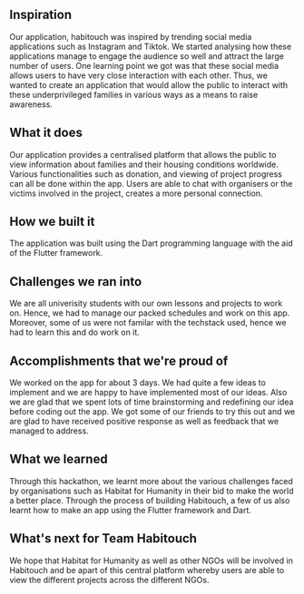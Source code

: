 ## Inspiration
Our application, habitouch was inspired by trending social media applications such as Instagram and Tiktok. We started analysing how these applications manage to engage the audience so well and attract the large number of users. One learning point we got was that these social media allows users to have very close interaction with each other. Thus, we wanted to create an application that would allow the public to interact with these underprivileged families in various ways as a means to raise awareness.

## What it does
Our application provides a centralised platform that allows the public to view information about families and their housing conditions worldwide. Various functionalities such as donation, and viewing of project progress can all be done within the app. Users are able to chat with organisers or the victims involved in the project, creates a more personal connection.

## How we built it
The application was built using the Dart programming language with the aid of the Flutter framework.

## Challenges we ran into
We are all univerisity students with our own lessons and projects to work on. Hence, we had to manage our packed schedules and work on this app. Moreover, some of us were not familar with the techstack used, hence we had to learn this and do work on it.

## Accomplishments that we're proud of
We worked on the app for about 3 days. We had quite a few ideas to implement and we are happy to have implemented most of our ideas. Also we are glad that we spent lots of time brainstorming and redefining our idea before coding out the app. We got some of our friends to try this out and we are glad to have received positive response as well as feedback that we managed to address.

## What we learned
Through this hackathon, we learnt more about the various challenges faced by organisations such as Habitat for Humanity in their bid to make the world a better place. Through the process of building Habitouch, a few of us also learnt how to make an app using the Flutter framework and Dart. 

## What's next for Team Habitouch
We hope that Habitat for Humanity as well as other NGOs will be involved in Habitouch and be apart of this central platform whereby users are able to view the different projects across the different NGOs. 
